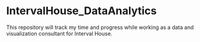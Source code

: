 # IntervalHouse_DataAnalytics
This repository will track my time and progress while working as a data and visualization consultant for Interval House.
